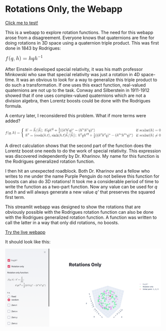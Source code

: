 # Rotations Only, the Webapp

[Click me to test!](https://share.streamlit.io/dougsweetser/rotations_only/webapp__rotations_only.py)

This is a webapp to explore rotation functions. The need for this webapp arose from a disagreement. Everyone knows that quaternions
are fine for doing rotations in 3D space using a quaternion triple product. This was first done in 1843 by Rodrigues:

![](images/Rodrigues.gif)

After Einstein developed special relativity, it was his math professor Minkowski who saw that special relativity was just a
rotation in 4D space-time. It was an obvious to look for a way to generalize this triple product to do such a transformation.
If one uses this exact function, real-valued quaternions are not up to the task. Conway and Silberstein in 1911-1912 showed
that if one uses complex-valued quaternions which are not a division algebra, then Lorentz boosts could be done with the
Rodrigues formula.

A century later, I reconsidered this problem. What if more terms were added?

![](images/Rodrigues_generalization_multi-part.gif)

A direct calculation shows that the second part of the function does the Lorentz boost one needs to do the work of special
relativity. This expression was discovered independently by Dr. Kharinov. My name for this function is the Rodrigues
generalized rotation function.

I then hit an unexpected roadblock. Both Dr. Kharinov and a fellow who writes to me under the name Purple Penguin do not
believe this function for boosts can also do 3D rotations! It took me a considerable period of time to write the function
as a two-part function. Now any value can be used for _q_ and _h_ and will always generate a new value _q'_ that preserves
the squared first term.

This streamlit webapp was designed to show the rotations that are obviously possible with the Rodrigues rotation function can also be 
done with the Rodrigues generalized rotation function. A function was written to call the latter in a way that only did
rotations, no boosts.

[Try the live webapp](https://share.streamlit.io/dougsweetser/rotations_only/webapp__rotations_only.py)

It should look like this:

![webapp for rotations only](images/webapp__rotations_only.png)
